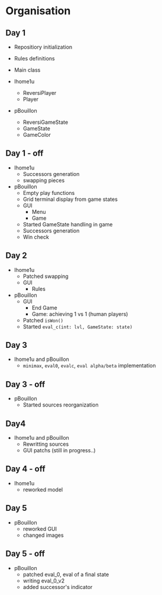 # Organisation

## Day 1
* Repositiory initialization
* Rules definitions
* Main class

* lhome1u
    * ReversiPlayer
    * Player
* pBouillon
    * ReversiGameState
    * GameState
    * GameColor
    
## Day 1 - off
* lhome1u
    * Successors generation
    * swapping pieces
* pBouillon
    * Empty play functions
    * Grid terminal display from game states
    * GUI
        * Menu
        * Game  
    * Started GameState handling in game
    * Successors generation
    * Win check
    
## Day 2
* lhome1u
    * Patched swapping
    * GUI
        * Rules
* pBouillon
    * GUI
        * End Game
        * Game: achieving 1 vs 1 (human players)
    * Patched `isWon()`
    * Started `eval_c(int: lvl, GameState: state)`

## Day 3
* lhome1u and pBouillon
    * `minimax`, `eval0`, `evalc`, `eval alpha/beta` implementation

## Day 3 - off
* pBouillon
    * Started sources reorganization

## Day4
* lhome1u and pBouillon
    * Rewritting sources
    * GUI patchs (still in progress..)

## Day 4 - off
* lhome1u
    * reworked model

## Day 5
* pBouillon
    * reworked GUI
    * changed images

## Day 5 - off
* pBouillon
    * patched eval_0, eval of a final state
    * writing eval_0_v2 
    * added successor's indicator